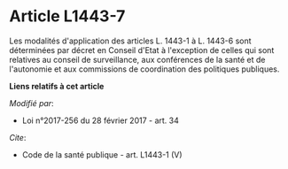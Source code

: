 # Article L1443-7

Les modalités d'application des articles L. 1443-1 à L. 1443-6 sont déterminées par décret en Conseil d'Etat à l'exception de
celles qui sont relatives au conseil de surveillance, aux conférences de la santé et de l'autonomie et aux commissions de
coordination des politiques publiques.

**Liens relatifs à cet article**

_Modifié par_:

  - Loi n°2017-256 du 28 février 2017 - art. 34

_Cite_:

  - Code de la santé publique - art. L1443-1 (V)
